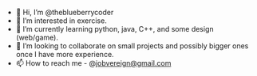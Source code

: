 - 👋 Hi, I’m @theblueberrycoder
- 👀 I’m interested in exercise.
- 🌱 I’m currently learning python, java, C++, and some design (web/game).
- 💞️ I’m looking to collaborate on small projects and possibly bigger ones once I have more experience.
- 📫 How to reach me - @jobvereign@gmail.com

<!---
theblueberrycoder/theblueberrycoder is a ✨ special ✨ repository because its `README.md` (this file) appears on your GitHub profile.
You can click the Preview link to take a look at your changes.
--->
